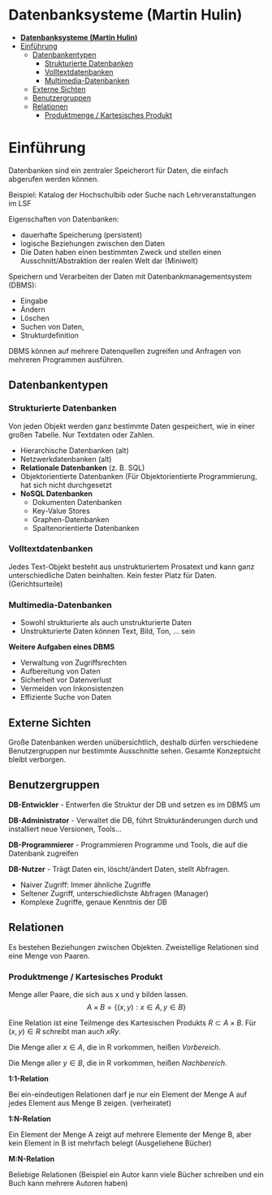 # **Datenbanksysteme (Martin Hulin)**


- [**Datenbanksysteme (Martin Hulin)**](#datenbanksysteme-martin-hulin)
- [Einführung](#einführung)
  - [Datenbankentypen](#datenbankentypen)
    - [Strukturierte Datenbanken](#strukturierte-datenbanken)
    - [Volltextdatenbanken](#volltextdatenbanken)
    - [Multimedia-Datenbanken](#multimedia-datenbanken)
  - [Externe Sichten](#externe-sichten)
  - [Benutzergruppen](#benutzergruppen)
  - [Relationen](#relationen)
    - [Produktmenge / Kartesisches Produkt](#produktmenge--kartesisches-produkt)
# Einführung

Datenbanken sind ein zentraler Speicherort für Daten, die einfach abgerufen werden können. 

Beispiel: Katalog der Hochschulbib oder Suche nach Lehrveranstaltungen im LSF

Eigenschaften von Datenbanken:
- dauerhafte Speicherung (persistent)
- logische Beziehungen zwischen den Daten
- Die Daten haben einen bestimmten Zweck und stellen einen Ausschnitt/Abstraktion der realen Welt dar (Miniwelt)

Speichern und Verarbeiten der Daten mit Datenbankmanagementsystem (DBMS):
- Eingabe
- Ändern
- Löschen
- Suchen von Daten,
- Strukturdefinition

DBMS können auf mehrere Datenquellen zugreifen und Anfragen von mehreren Programmen ausführen.

## Datenbankentypen

### Strukturierte Datenbanken
Von jeden Objekt werden ganz bestimmte Daten gespeichert, wie in einer großen Tabelle. Nur Textdaten oder Zahlen.
- Hierarchische Datenbanken (alt)
- Netzwerkdatenbanken (alt)
- **Relationale Datenbanken** (z. B. SQL)
- Objektorientierte Datenbanken (Für Objektorientierte Programmierung, hat sich nicht durchgesetzt
- **NoSQL Datenbanken**
  - Dokumenten Datenbanken
  - Key-Value Stores
  - Graphen-Datenbanken
  - Spaltenorientierte Datenbanken

### Volltextdatenbanken
Jedes Text-Objekt besteht aus unstrukturiertem Prosatext und kann ganz unterschiedliche Daten beinhalten. Kein fester Platz für Daten. (Gerichtsurteile)

### Multimedia-Datenbanken
- Sowohl strukturierte als auch unstrukturierte Daten
- Unstrukturierte Daten können Text, Bild, Ton, ... sein

**Weitere Aufgaben eines DBMS**
- Verwaltung von Zugriffsrechten
- Aufbereitung von Daten
- Sicherheit vor Datenverlust
- Vermeiden von Inkonsistenzen
- Effiziente Suche von Daten

## Externe Sichten
Große Datenbanken werden unübersichtlich, deshalb dürfen verschiedene Benutzergruppen nur bestimmte Ausschnitte sehen. Gesamte Konzeptsicht bleibt verborgen.

## Benutzergruppen
**DB-Entwickler** -
Entwerfen die Struktur der DB und setzen es im DBMS um

**DB-Administrator** -
Verwaltet die DB, führt Strukturänderungen durch und installiert neue Versionen, Tools...

**DB-Programmierer** -
Programmieren Programme und Tools, die auf die Datenbank zugreifen

**DB-Nutzer** -
Trägt Daten ein, löscht/ändert Daten, stellt Abfragen.
- Naiver Zugriff: Immer ähnliche Zugriffe
- Seltener Zugriff, unterschiedlichste Abfragen (Manager)
- Komplexe Zugriffe, genaue Kenntnis der DB

## Relationen
Es bestehen Beziehungen zwischen Objekten. Zweistellige Relationen sind eine Menge von Paaren.

### Produktmenge / Kartesisches Produkt
Menge aller Paare, die sich aus x und y bilden lassen.
$$A \times B = \{(x, y): x \in A, y \in B\}$$

Eine Relation ist eine Teilmenge des Kartesischen Produkts $R \subset A\times B$. Für $(x, y) \in R$ schreibt man auch $x R y$. 

Die Menge aller $x \in A$, die in R vorkommen, heißen *Vorbereich*.

Die Menge aller $y \in B$, die in R vorkommen, heißen *Nachbereich*.

**1:1-Relation**

Bei ein-eindeutigen Relationen darf je nur ein Element der Menge A auf jedes Element aus Menge B zeigen. (verheiratet)

**1:N-Relation**

Ein Element der Menge A zeigt auf mehrere Elemente der Menge B, aber kein Element in B ist mehrfach belegt (Ausgeliehene Bücher)

**M:N-Relation**

Beliebige Relationen (Beispiel ein Autor kann viele Bücher schreiben und ein Buch kann mehrere Autoren haben)
